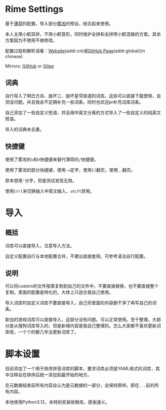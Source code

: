 # Rime Settings

基于[薄荷](https://github.com/Mintimate/oh-my-rime)的配置，导入部分[雾凇](https://github.com/iDvel/rime-ice)的预设，结合起来使用。

本人主用小鹤双拼，不用小鹤音形，同时维护全拼和全拼带小鹤混输的方案。其余方案因为不使用不做修改。

配置过程和解析请看：[Website](https://blog.emptylight.cn/post/rime-input-method-configuration-z1snn)(addr:cn)或[GitHub Page](https://emptylight370.github.io/post/rime-input-method-configuration-z1snn)(addr:global)(in chinese)

Mirrors: [GitHub](https://github.com/emptylight370/rime-settings) or [Gitee](https://gitee.com/emptylight370/rime-settings)

## 词典

自行导入了明日方舟、崩坏三、崩坏星穹铁道的词库。这些可以直接下载使用，自测没问题。并且我会不定期补充一些词条，同时也欢迎pr补充词库词条。

自己添加了一些自定义短语，并且用中英文分离的方式导入了一些自定义的纯英文短语。

导入的词典未去重。

## 快捷键

使用了雾凇的`v`和`V`快捷键来替代薄荷的`/`快捷键。

使用了雾凇的部分快捷键，使用`-=`定字，使用`[]`翻页，使用`,.`翻页。

原本想用`'`分字，但是测试发现无效。

使用`Ctrl`来切换输入中英文输入，`shift`禁用。

# 导入

## 概括

词库可以直接导入，注意导入方法。

自定义配置自行与本地配置合并，不建议直接套用。可参考语法自行配置。

## 说明

可以将custom的文件按需复制到自己的文件中，不要直接替换，也不要直接整个复制。里面的配置是特化的，大体上只适合我自己使用。

导入词库时自定义词库不要直接导入，自己将里面的内容删干净了再写自己的词条。

新加的游戏词库可以直接导入，这部分没有问题。可以正常使用。至于整理，大部分是从搜狗词库导入的，但是新增内容是我自己整理的。怎么大家都不喜欢更新词库呢，一个个的都几年没更新词库了。

# 脚本设置

目前添加了一个用于排序拼音词库的脚本，要求词库必须是YAML格式的词库，其中注释会在排序后统一添加到最开始的地方。

在元数据结束前所有内容会认为是元数据的一部分，会保持原样。即在`...`前的所有内容。

本地使用Python3.12，未特别安装依赖库。感谢通义。